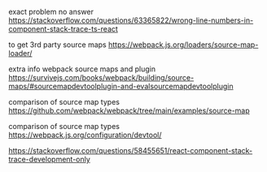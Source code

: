 
exact problem no answer
https://stackoverflow.com/questions/63365822/wrong-line-numbers-in-component-stack-trace-ts-react


to get 3rd party source maps
https://webpack.js.org/loaders/source-map-loader/


extra info webpack source maps and plugin
https://survivejs.com/books/webpack/building/source-maps/#sourcemapdevtoolplugin-and-evalsourcemapdevtoolplugin


comparison of source map types
https://github.com/webpack/webpack/tree/main/examples/source-map


comparison of source map types
https://webpack.js.org/configuration/devtool/




https://stackoverflow.com/questions/58455651/react-component-stack-trace-development-only